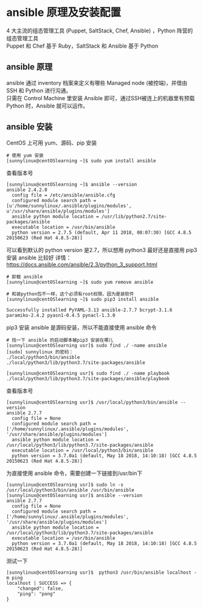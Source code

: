 # ansible 原理及安装配置
4 大主流的组态管理工具 (Puppet, SaltStack, Chef, Ansible) ，Python 阵营的组态管理工具</br>
Puppet 和 Chef 基于 Ruby，SaltStack 和 Ansible 基于 Python</br>

## ansible 原理
ansible 通过 inventory 档案来定义有哪些 Managed node (被控端)，并借由 SSH 和 Python 进行沟通。</br>
只需在 Control Machine 里安装 Ansible 即可，通过SSH被连上的机器里有预载 Python 时，Ansible 就可以运作。</br>

## ansible 安装
CentOS 上可用 yum、源码、pip 安装
```
# 使用 yum 安装
[sunnylinux@centOSlearning ~]$ sudo yum install ansible
```
查看版本号
```
[sunnylinux@centOSlearning ~]$ ansible --version
ansible 2.4.2.0
  config file = /etc/ansible/ansible.cfg
  configured module search path = [u'/home/sunnylinux/.ansible/plugins/modules', u'/usr/share/ansible/plugins/modules']
  ansible python module location = /usr/lib/python2.7/site-packages/ansible
  executable location = /usr/bin/ansible
  python version = 2.7.5 (default, Apr 11 2018, 08:07:30) [GCC 4.8.5 20150623 (Red Hat 4.8.5-28)]
```
可以看到默认的 python version 是2.7，所以想用 python3 最好还是直接用 pip3 安装 ansible 比较好
详情： https://docs.ansible.com/ansible/2.3/python_3_support.html
```
# 卸载 ansible
[sunnylinux@centOSlearning ~]$ sudo yum remove ansible

# 和装python包不一样，这个必须有root权限，因为是装软件
[sunnylinux@centOSlearning ~]$ sudo pip3 install ansible 

Successfully installed PyYAML-3.13 ansible-2.7.7 bcrypt-3.1.6 paramiko-2.4.2 pyasn1-0.4.5 pynacl-1.3.0
```
pip3 安装 ansible 是源码安装，所以不能直接使用 ansible 命令
```
# 找一下 ansible 的启动脚本被pip3 安装在哪儿
[sunnylinux@centOSlearning usr]$ sudo find ./ -name ansible
[sudo] sunnylinux 的密码：
./local/python3/bin/ansible
./local/python3/lib/python3.7/site-packages/ansible

[sunnylinux@centOSlearning usr]$ sudo find ./ -name playbook
./local/python3/lib/python3.7/site-packages/ansible/playbook
```
查看版本号
```
[sunnylinux@centOSlearning usr]$ /usr/local/python3/bin/ansible --version
ansible 2.7.7
  config file = None
  configured module search path = ['/home/sunnylinux/.ansible/plugins/modules', '/usr/share/ansible/plugins/modules']
  ansible python module location = /usr/local/python3/lib/python3.7/site-packages/ansible
  executable location = /usr/local/python3/bin/ansible
  python version = 3.7.0a1 (default, May 18 2018, 14:10:18) [GCC 4.8.5 20150623 (Red Hat 4.8.5-28)]
```
为直接使用 ansible 命令，需要创建一下链接到/usr/bin下
```
[sunnylinux@centOSlearning usr]$ sudo ln -s /usr/local/python3/bin/ansible /usr/bin/ansible
[sunnylinux@centOSlearning usr]$ ansible --version
ansible 2.7.7
  config file = None
  configured module search path = ['/home/sunnylinux/.ansible/plugins/modules', '/usr/share/ansible/plugins/modules']
  ansible python module location = /usr/local/python3/lib/python3.7/site-packages/ansible
  executable location = /usr/bin/ansible
  python version = 3.7.0a1 (default, May 18 2018, 14:10:18) [GCC 4.8.5 20150623 (Red Hat 4.8.5-28)]
```
测试一下
```
[sunnylinux@centOSlearning usr]$  python3 /usr/bin/ansible localhost -m ping
localhost | SUCCESS => {
    "changed": false,
    "ping": "pong"
}

```
